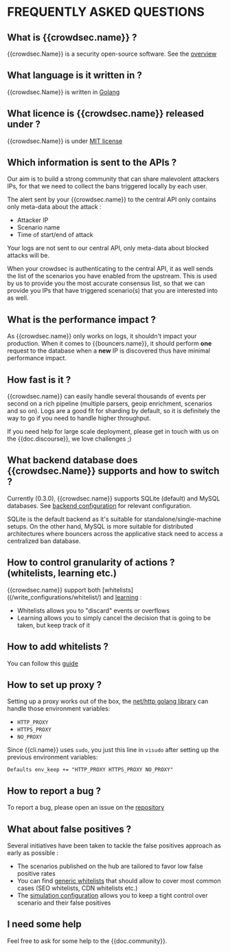 # FREQUENTLY ASKED QUESTIONS

## What is {{crowdsec.name}} ?

{{crowdsec.Name}} is a security open-source software. See the [overview](/#what-is-crowdsec)


## What language is it written in ?

{{crowdsec.Name}} is written in [Golang](https://golang.org/) 

## What licence is {{crowdsec.name}} released under ?

{{crowdsec.Name}} is under [MIT license]({{crowdsec.url}}/blob/master/LICENSE)

## Which information is sent to the APIs ?

Our aim is to build a strong community that can share malevolent attackers IPs, for that we need to collect the bans triggered locally by each user.

The alert sent by your {{crowdsec.name}} to the central API only contains only meta-data about the attack :

 - Attacker IP
 - Scenario name
 - Time of start/end of attack

Your logs are not sent to our central API, only meta-data about blocked attacks will be.

When your crowdsec is authenticating to the central API, it as well sends the list of the scenarios you have enabled from the upstream. This is used by us to provide you the most accurate consensus list, so that we can provide you IPs that have triggered scenario(s) that you are interested into as well.


## What is the performance impact ?

As {{crowdsec.name}} only works on logs, it shouldn't impact your production.
When it comes to {{bouncers.name}}, it should perform **one** request to the database when a **new** IP is discovered thus have minimal performance impact.

## How fast is it ?

{{crowdsec.name}} can easily handle several thousands of events per second on a rich pipeline (multiple parsers, geoip enrichment, scenarios and so on). Logs are a good fit for sharding by default, so it is definitely the way to go if you need to handle higher throughput.

If you need help for large scale deployment, please get in touch with us on the {{doc.discourse}}, we love challenges ;)

## What backend database does {{crowdsec.Name}} supports and how to switch ?

Currently (0.3.0), {{crowdsec.name}} supports SQLite (default) and MySQL databases.
See [backend configuration](/references/output/#switching-backend-database) for relevant configuration.

SQLite is the default backend as it's suitable for standalone/single-machine setups.
On the other hand, MySQL is more suitable for distributed architectures where bouncers across the applicative stack need to access a centralized ban database.

## How to control granularity of actions ? (whitelists, learning etc.)

{{crowdsec.name}} support both [whitelists]((/write_configurations/whitelist/) and [learning](/guide/crowdsec/simulation/) :

 - Whitelists allows you to "discard" events or overflows
 - Learning allows you to simply cancel the decision that is going to be taken, but keep track of it

## How to add whitelists ?

You can follow this [guide](/write_configurations/whitelist/)

## How to set up proxy ?

Setting up a proxy works out of the box, the [net/http golang library](https://golang.org/src/net/http/transport.go) can handle those environment variables:

* `HTTP_PROXY`
* `HTTPS_PROXY`
* `NO_PROXY`

Since {{cli.name}} uses `sudo`, you just this line in `visudo` after setting up the previous environment variables:

```
Defaults env_keep += "HTTP_PROXY HTTPS_PROXY NO_PROXY"
```

## How to report a bug ?

To report a bug, please open an issue on the [repository]({{crowdsec.bugreport}})

## What about false positives ?

Several initiatives have been taken to tackle the false positives approach as early as possible :

 - The scenarios published on the hub are tailored to favor low false positive rates
 - You can find [generic whitelists](https://hub.crowdsec.net/author/crowdsecurity/collections/whitelist-good-actors) that should allow to cover most common cases (SEO whitelists, CDN whitelists etc.)
 - The [simulation configuration](/guide/crowdsec/simulation/) allows you to keep a tight control over scenario and their false positives


## I need some help

Feel free to ask for some help to the {{doc.community}}.



<!-- 

## How to contribute ?

### On {{crowdsec.Name}}

### On Configurations (Parsers, scenarios)

### On bouncers



## What are common use-cases ?

**TBD**

## What about false positives ?

**TBD**

## How to test if it works ?

**TBD**

## Who are you ?

**TBD**

-->